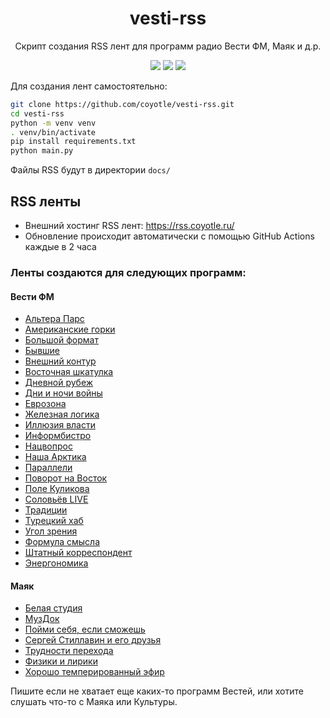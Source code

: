 <h1 align="center">vesti-rss</h1>
<p align="center">Скрипт создания RSS лент для программ радио Вести ФМ, Маяк и д.р.</p>
<p align="center">
  <a href="https://pay.cloudtips.ru/p/a368e9f8"> <img src="https://img.shields.io/badge/%E2%9D%A4_%D0%9F%D0%BE%D0%B4%D0%B4%D0%B5%D1%80%D0%B6%D0%B0%D1%82%D1%8C_%D0%BF%D1%80%D0%BE%D0%B5%D0%BA%D1%82-cloudtips.ru-e55"></a>
  <a href="https://github.com/coyotle/vesti-rss/actions/workflows/update_pages.yml"><img src="https://github.com/coyotle/vesti-rss/actions/workflows/update_pages.yml/badge.svg?branch"></a>
  <a href="https://opensource.org/licenses/MIT"><img src="https://img.shields.io/badge/License-MIT-yellow.svg"></a>
</p>

Для создания лент самостоятельно:

```sh
git clone https://github.com/coyotle/vesti-rss.git
cd vesti-rss
python -m venv venv
. venv/bin/activate
pip install requirements.txt
python main.py
```

Файлы RSS будут в директории `docs/`

## RSS ленты

- Внешний хостинг RSS лент: https://rss.coyotle.ru/
- Обновление происходит автоматически с помощью GitHub Actions каждые в 2 часа

### Ленты создаются для следующих программ:

#### Вести ФМ

- [Альтера Парс](https://rss.coyotle.ru/60977.xml)
- [Американские горки](https://rss.coyotle.ru/amgorki.xml)
- [Большой формат](https://rss.coyotle.ru/62330.xml)
- [Бывшие](https://rss.coyotle.ru/former.xml)
- [Внешний контур](https://rss.coyotle.ru/70198.xml)
- [Восточная шкатулка](https://rss.coyotle.ru/vshkatulka.xml)
- [Дневной рубеж](https://rss.coyotle.ru/65871.xml)
- [Дни и ночи войны](https://rss.coyotle.ru/69811.xml)
- [Еврозона](https://rss.coyotle.ru/eurozone.xml)
- [Железная логика](https://rss.coyotle.ru/zheleznaya.xml)
- [Иллюзия власти](https://rss.coyotle.ru/illusion.xml)
- [Информбистро](https://rss.coyotle.ru/61029.xml)
- [Нацвопрос](https://rss.coyotle.ru/natsvopros.xml)
- [Наша Арктика](https://rss.coyotle.ru/69169.xml)
- [Параллели](https://rss.coyotle.ru/paralleli.xml)
- [Поворот на Восток](https://rss.coyotle.ru/povorotnavostok.xml)
- [Поле Куликова](https://rss.coyotle.ru/polekulikova.xml)
- [Соловьёв LIVE](https://rss.coyotle.ru/66924.xml)
- [Традиции](https://rss.coyotle.ru/64392.xml)
- [Турецкий хаб](https://rss.coyotle.ru/turhub.xml)
- [Угол зрения](https://rss.coyotle.ru/69014.xml)
- [Формула смысла](https://rss.coyotle.ru/formula.xml)
- [Штатный корреспондент](https://rss.coyotle.ru/66024.xml)
- [Энергономика](https://rss.coyotle.ru/68185.xml)

#### Маяк

- [Белая студия](https://rss.coyotle.ru/mayak/60200.xml)
- [МузДок](https://rss.coyotle.ru/mayak/65317.xml)
- [Пойми себя, если сможешь](https://rss.coyotle.ru/mayak/64495.xml)
- [Сергей Стиллавин и его друзья](https://rss.coyotle.ru/mayak/58219.xml)
- [Трудности перехода](https://rss.coyotle.ru/mayak/69881.xml)
- [Физики и лирики](https://rss.coyotle.ru/mayak/62250.xml)
- [Хорошо темперированный эфир](https://rss.coyotle.ru/mayak/67656.xml)

Пишите если не хватает еще каких-то программ Вестей, или хотите слушать что-то с Маяка или Культуры.
